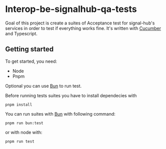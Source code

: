# Interop-be-signalhub-qa-tests

Goal of this project is create a suites of Acceptance test for signal-hub's services in order to test if everything works fine. It's written with [Cucumber](https://cucumber.io/) and Typescript.

## Getting started

To get started, you need:

- Node
- Pnpm

Optional you can use [Bun](https://bun.sh/) to run test.

Before running tests suites you have to install dependecies with

`pnpm install`

You can run suites with [Bun](https://bun.sh/) with following command:

`pnpm run bun:test`

or with node with:

`pnpm run test`
